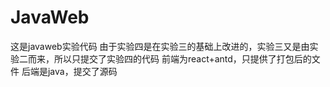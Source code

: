 # JavaWeb
这是javaweb实验代码
由于实验四是在实验三的基础上改进的，实验三又是由实验二而来，所以只提交了实验四的代码
前端为react+antd，只提供了打包后的文件
后端是java，提交了源码
